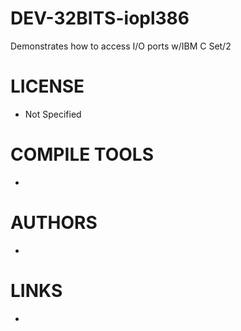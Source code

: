 DEV-32BITS-iopl386
==================

Demonstrates how to access I/O ports w/IBM C Set/2

LICENSE
===============
* Not Specified

COMPILE TOOLS
===============
* 

AUTHORS
===============
* 

LINKS
===============
* 

